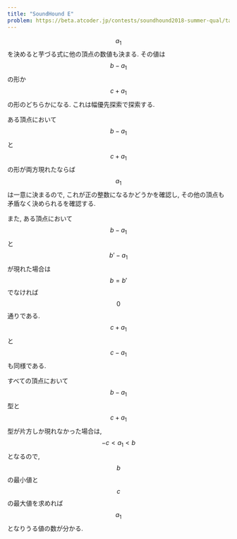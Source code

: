 ```yaml
---
title: "SoundHound E"
problem: https://beta.atcoder.jp/contests/soundhound2018-summer-qual/tasks/soundhound2018_summer_qual_e
---
```

$$ a_1 $$ を決めると芋づる式に他の頂点の数値も決まる. その値は $$ b-a_1 $$ の形か $$ c+a_1 $$ の形のどちらかになる. これは幅優先探索で探索する.

ある頂点において $$ b-a_1 $$ と $$ c+a_1 $$ の形が両方現れたならば $$ a_1 $$ は一意に決まるので, これが正の整数になるかどうかを確認し, その他の頂点も矛盾なく決められるを確認する.

また, ある頂点において $$ b-a_1 $$ と $$ b'-a_1 $$ が現れた場合は $$ b = b' $$ でなければ $$ 0 $$ 通りである. $$ c+a_1 $$ と $$ c-a_1 $$ も同様である.

すべての頂点において $$ b-a_1 $$ 型と $$ c+a_1 $$ 型が片方しか現れなかった場合は, $$ -c \lt a_1 \lt b $$ となるので, $$ b $$ の最小値と $$ c $$ の最大値を求めれば $$ a_1 $$ となりうる値の数が分かる.

